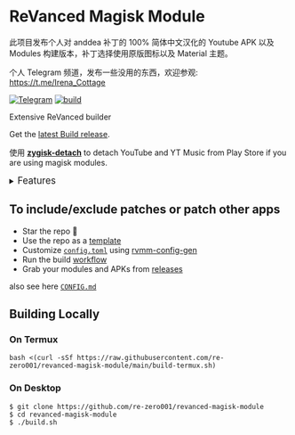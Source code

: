# ReVanced Magisk Module

此项目发布个人对 anddea 补丁的 100% 简体中文汉化的 Youtube APK 以及 Modules 构建版本，补丁选择使用原版图标以及 Material 主题。

个人 Telegram 频道，发布一些没用的东西，欢迎参观: https://t.me/Irena_Cottage

[![Telegram](https://img.shields.io/badge/Telegram-2CA5E0?style=for-the-badge&logo=telegram&logoColor=white)](https://t.me/rvc_magisk)
[![build](https://github.com/j-hc/revanced-magisk-module/actions/workflows/build.yml/badge.svg?event=schedule)](https://github.com/re-zero001/revanced-magisk-module/actions/workflows/build.yml)

Extensive ReVanced builder  

Get the [latest Build release](https://github.com/re-zero001/revanced-magisk-module/releases).

使用 [**zygisk-detach**](https://github.com/j-hc/zygisk-detach) to detach YouTube and YT Music from Play Store if you are using magisk modules. 

<details><summary><big>Features</big></summary>
<ul>
 <li>Support all present and future ReVanced and <a href="https://github.com/anddea/revanced-patches">ReVanced Extended</a> apps</li>
 <li> Can build Magisk modules and non-root APKs</li>
 <li> Updated daily with the latest versions of apps and patches</li>
 <li> Optimize APKs and modules for size</li>
 <li> Modules</li>
    <ul>
     <li> recompile invalidated odex for faster usage</li>
     <li> receive updates from Magisk app</li>
     <li> do not break safetynet or trigger root detections</li>
     <li> handle installation of the correct version of the stock app and all that</li>
     <li> support Magisk and KernelSU</li>
    </ul>
</ul>
Note that the <a href="../../actions/workflows/ci.yml">CI workflow</a> is scheduled to build the modules and APKs everyday using GitHub Actions if there is a change in ReVanced patches. You may want to disable it.
</details>

## To include/exclude patches or patch other apps

 * Star the repo :eyes:
 * Use the repo as a [template](https://github.com/new?template_name=revanced-magisk-module&template_owner=j-hc)
 * Customize [`config.toml`](./config.toml) using [rvmm-config-gen](https://j-hc.github.io/rvmm-config-gen/)
 * Run the build [workflow](../../actions/workflows/build.yml)
 * Grab your modules and APKs from [releases](../../releases)

also see here [`CONFIG.md`](./CONFIG.md)

## Building Locally
### On Termux
```console
bash <(curl -sSf https://raw.githubusercontent.com/re-zero001/revanced-magisk-module/main/build-termux.sh)
```

### On Desktop
```console
$ git clone https://github.com/re-zero001/revanced-magisk-module
$ cd revanced-magisk-module
$ ./build.sh
```
